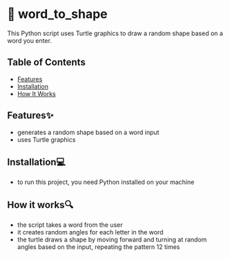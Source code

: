 # 🐢 word_to_shape
This Python script uses Turtle graphics to draw a random shape based on a word you enter.

## Table of Contents 
- [Features](#features)
- [Installation](#installation)
- [How It Works](#how-it-works)

## Features✨
- generates a random shape based on a word input
- uses Turtle graphics

## Installation💻
- to run this project, you need Python installed on your machine

## How it works🔍
- the script takes a word from the user
- it creates random angles for each letter in the word
- the turtle draws a shape by moving forward and turning at random angles based on the input, repeating the pattern 12 times
